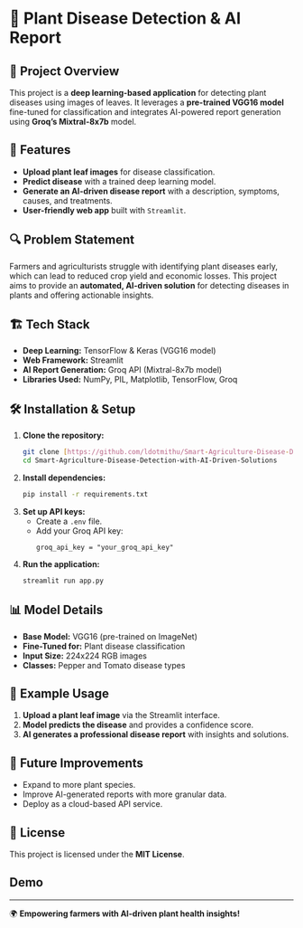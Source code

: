 # 🌱 Plant Disease Detection & AI Report

## 📌 Project Overview
This project is a **deep learning-based application** for detecting plant diseases using images of leaves. It leverages a **pre-trained VGG16 model** fine-tuned for classification and integrates AI-powered report generation using **Groq’s Mixtral-8x7b** model.

## 🚀 Features
- **Upload plant leaf images** for disease classification.
- **Predict disease** with a trained deep learning model.
- **Generate an AI-driven disease report** with a description, symptoms, causes, and treatments.
- **User-friendly web app** built with `Streamlit`.

## 🔍 Problem Statement
Farmers and agriculturists struggle with identifying plant diseases early, which can lead to reduced crop yield and economic losses. This project aims to provide an **automated, AI-driven solution** for detecting diseases in plants and offering actionable insights.

## 🏗️ Tech Stack
- **Deep Learning:** TensorFlow & Keras (VGG16 model)
- **Web Framework:** Streamlit
- **AI Report Generation:** Groq API (Mixtral-8x7b model)
- **Libraries Used:** NumPy, PIL, Matplotlib, TensorFlow, Groq

## 🛠️ Installation & Setup
1. **Clone the repository:**
   ```bash
   git clone [https://github.com/ldotmithu/Smart-Agriculture-Disease-Detection-with-AI-Driven-Solutions.git]
   cd Smart-Agriculture-Disease-Detection-with-AI-Driven-Solutions
   ```
2. **Install dependencies:**
   ```bash
   pip install -r requirements.txt
   ```
3. **Set up API keys:**
   - Create a `.env` file.
   - Add your Groq API key:
     ```env
     groq_api_key = "your_groq_api_key"
     ```
4. **Run the application:**
   ```bash
   streamlit run app.py
   ```

## 📊 Model Details
- **Base Model:** VGG16 (pre-trained on ImageNet)
- **Fine-Tuned for:** Plant disease classification
- **Input Size:** 224x224 RGB images
- **Classes:** Pepper and Tomato disease types

## 📸 Example Usage
1. **Upload a plant leaf image** via the Streamlit interface.
2. **Model predicts the disease** and provides a confidence score.
3. **AI generates a professional disease report** with insights and solutions.

## 📝 Future Improvements
- Expand to more plant species.
- Improve AI-generated reports with more granular data.
- Deploy as a cloud-based API service.

## 📜 License
This project is licensed under the **MIT License**.

## Demo 
<!-- Failed to upload "Screen Recording 2025-03-14 at 13.07.28.mov" -->

---
🌍 **Empowering farmers with AI-driven plant health insights!**

